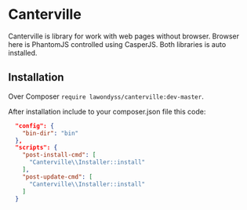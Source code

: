 Canterville
===========
Canterville is library for work with web pages without browser. Browser here is PhantomJS controlled using CasperJS.
Both libraries is auto installed.

Installation
------------
Over Composer `require lawondyss/canterville:dev-master`.

After installation include to your composer.json file this code:
```json
  "config": {
    "bin-dir": "bin"
  },
  "scripts": {
    "post-install-cmd": [
      "Canterville\\Installer::install"
    ],
    "post-update-cmd": [
      "Canterville\\Installer::install"
    ]
  }
```